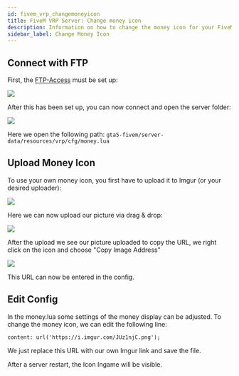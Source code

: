 ```yaml
---
id: fivem_vrp_changemoneyicon
title: FiveM VRP Server: Change money icon
description: Information on how to change the money icon for your FiveM server with VRP from ZAP-Hosting - ZAP-Hosting.com documentation
sidebar_label: Change Money Icon
---
```


## Connect with FTP

First, the [FTP-Access](gameserver_ftpaccess.md) must be set up:

![](https://screensaver01.zap-hosting.com/index.php/s/QAyH2tdjj7cNrwC/preview)

After this has been set up, you can now connect and open the server folder:

![](https://screensaver01.zap-hosting.com/index.php/s/QoXf3iSZirN7Ndy/preview)

Here we open the following path: `gta5-fivem/server-data/resources/vrp/cfg/money.lua`

## Upload Money Icon

To use your own money icon, you first have to upload it to Imgur (or your desired uploader):

![](https://screensaver01.zap-hosting.com/index.php/s/5sA37RxfLQqQFjA/preview)

Here we can now upload our picture via drag & drop:

![](https://screensaver01.zap-hosting.com/index.php/s/Y5Q57pW5znbEPMP/preview)

After the upload we see our picture uploaded to copy the URL, we right click on the icon and choose "Copy Image Address"

![](https://screensaver01.zap-hosting.com/index.php/s/xRqX73NHiA59JXZ/preview)

This URL can now be entered in the config.

## Edit Config

In the money.lua some settings of the money display can be adjusted. To change the money icon, we can edit the following line:

`content: url('https://i.imgur.com/JUz1njC.png'); `

We just replace this URL with our own Imgur link and save the file.

After a server restart, the Icon Ingame will be visible.
